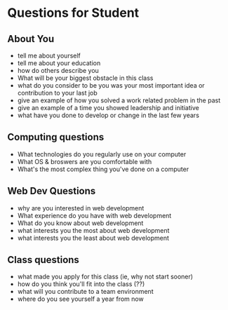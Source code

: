 # Questions for Student

## About You
* tell me about yourself
* tell me about your education
* how do others describe you
* What will be your biggest obstacle in this class
* what do you consider to be you was your most important idea or contribution to your last job
* give an example of how you solved a work related problem in the past
* give an example of a time you showed leadership and initiative
* what have you done to develop or change in the last few years

## Computing questions
* What technologies do you regularly use on your computer
* What OS & broswers are you comfortable with
* What's the most complex thing you've done on a computer

## Web Dev Questions
* why are you interested in web development
* What experience do you have with web development
* What do you know about web development
* what interests you the most about web development
* what interests you the least about web development

## Class questions
* what made you apply for this class (ie, why not start sooner)
* how do you think you'll fit into the class (??)
* what will you contribute to a team environment
* where do you see yourself a year from now
